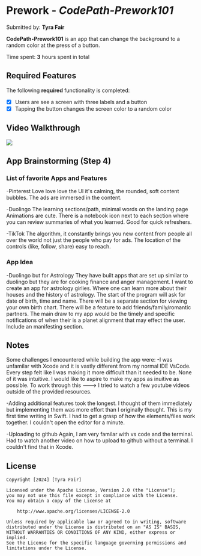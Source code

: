 # Prework - *CodePath-Prework101*

Submitted by: **Tyra Fair**

**CodePath-Prework101** is an app that can change the background to a random color at the press of a button. 

Time spent: **3** hours spent in total

## Required Features

The following **required** functionality is completed:

- [X] Users are see a screen with three labels and a button
- [X] Tapping the button changes the screen color to a random color
 
## Video Walkthrough
<div>
    <a href="https://www.loom.com/share/21eba79c29d14dc086cf30c5782fc395">
    </a>
    <a href="https://www.loom.com/share/21eba79c29d14dc086cf30c5782fc395">
      <img style="max-width:300px;" src="https://cdn.loom.com/sessions/thumbnails/21eba79c29d14dc086cf30c5782fc395-with-play.gif">
    </a>
  </div>

## App Brainstorming (Step 4)

### List of favorite Apps and Features
-Pinterest
  Love love love the UI it's calming, the rounded, soft content bubbles.
  The ads are immersed in the content.
  
-Duolingo
  The learning sections/path, minimal words on the landing page
  Animations are cute.
  There is a notebook icon next to each section where you can review summaries of what you learned. Good for quick refreshers.
  
-TikTok
  The algorithm, it constantly brings you new content from people all over the world 
      not just the people who pay for ads.
  The location of the controls (like, follow, share) easy to reach.


### App Idea

-Duolingo but for Astrology 
  They have built apps that are set up similar to duolingo but they are for cooking finance and anger management. I want to create
  an app for astrology girlies. Where one can learn more about their houses and the history of astrology.
  The start of the program will ask for date of birth, time and name. There will be a separate section for viewing your own birth chart.
  There will be a feature to add friends/family/romantic partners. The main draw to my app would be the timely and specific 
  notifications of when their is a planet alignment that may effect the user. Include an manifesting section.
  

## Notes

Some challenges I encountered while building the app were:
-I was unfamilar with Xcode and it is vastly different from my normal IDE VsCode.
Every step felt like I was making it more difficult than it needed to be. None of it was intuitive.
I would like to aspire to make my apps as inuitive as possible. 
      To work through this ---> I tried to watch a few youtube videos outside of the provided resources.

-Adding additional features took the longest. I thought of them immediately but implementing them was more effort than I originally thought.
This is my first time writing in Swift. I had to get a grasp of how the elements/files work together.
I couldn't open the editor for a minute. 

-Uploading to github
Again, I am very familar with vs code and the terminal. Had to watch another video on how to upload to github without a terminal.
I couldn't find that in Xcode.



## License

    Copyright [2024] [Tyra Fair]

    Licensed under the Apache License, Version 2.0 (the "License");
    you may not use this file except in compliance with the License.
    You may obtain a copy of the License at

        http://www.apache.org/licenses/LICENSE-2.0

    Unless required by applicable law or agreed to in writing, software
    distributed under the License is distributed on an "AS IS" BASIS,
    WITHOUT WARRANTIES OR CONDITIONS OF ANY KIND, either express or implied.
    See the License for the specific language governing permissions and
    limitations under the License.
